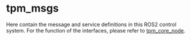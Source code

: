 # tpm_msgs
Here contain the message and service definitions in this ROS2 control system. For the function of the interfaces, please refer to [tpm_core_node]().